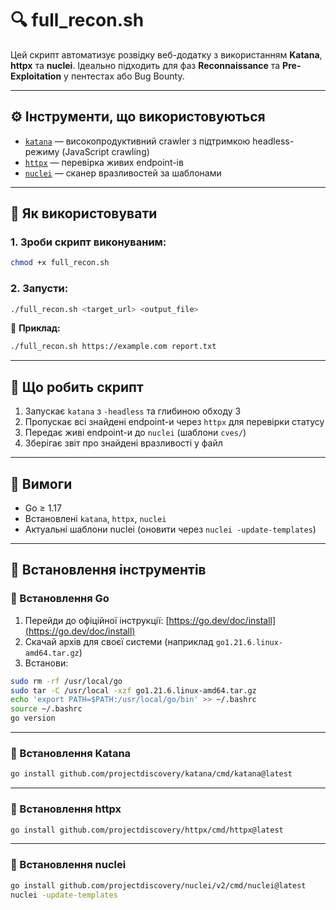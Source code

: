 
# 🔍 full_recon.sh

Цей скрипт автоматизує розвідку веб-додатку з використанням **Katana**, **httpx** та **nuclei**. Ідеально підходить для фаз **Reconnaissance** та **Pre-Exploitation** у пентестах або Bug Bounty.

---

## ⚙️ Інструменти, що використовуються

- [`katana`](https://github.com/projectdiscovery/katana) — високопродуктивний crawler з підтримкою headless-режиму (JavaScript crawling)
- [`httpx`](https://github.com/projectdiscovery/httpx) — перевірка живих endpoint-ів
- [`nuclei`](https://github.com/projectdiscovery/nuclei) — сканер вразливостей за шаблонами

---

## 🚀 Як використовувати

### 1. Зроби скрипт виконуваним:

```bash
chmod +x full_recon.sh
```

### 2. Запусти:

```bash
./full_recon.sh <target_url> <output_file>
```

📌 **Приклад:**

```bash
./full_recon.sh https://example.com report.txt
```

---

## 📄 Що робить скрипт

1. Запускає `katana` з `-headless` та глибиною обходу 3
2. Пропускає всі знайдені endpoint-и через `httpx` для перевірки статусу
3. Передає живі endpoint-и до `nuclei` (шаблони `cves/`)
4. Зберігає звіт про знайдені вразливості у файл

---

## 🧰 Вимоги

- Go ≥ 1.17
- Встановлені `katana`, `httpx`, `nuclei`
- Актуальні шаблони nuclei (оновити через `nuclei -update-templates`)

---

## 🧱 Встановлення інструментів

### 🔹 Встановлення Go

1. Перейди до офіційної інструкції: [https://go.dev/doc/install](https://go.dev/doc/install)
2. Скачай архів для своєї системи (наприклад `go1.21.6.linux-amd64.tar.gz`)
3. Встанови:

```bash
sudo rm -rf /usr/local/go
sudo tar -C /usr/local -xzf go1.21.6.linux-amd64.tar.gz
echo 'export PATH=$PATH:/usr/local/go/bin' >> ~/.bashrc
source ~/.bashrc
go version
```

---

### 🔹 Встановлення Katana

```bash
go install github.com/projectdiscovery/katana/cmd/katana@latest
```

---

### 🔹 Встановлення httpx

```bash
go install github.com/projectdiscovery/httpx/cmd/httpx@latest
```

---

### 🔹 Встановлення nuclei

```bash
go install github.com/projectdiscovery/nuclei/v2/cmd/nuclei@latest
nuclei -update-templates
```

